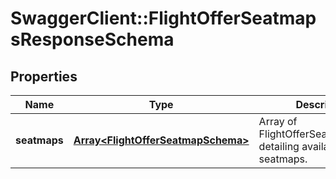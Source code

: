 # SwaggerClient::FlightOfferSeatmapsResponseSchema

## Properties
Name | Type | Description | Notes
------------ | ------------- | ------------- | -------------
**seatmaps** | [**Array&lt;FlightOfferSeatmapSchema&gt;**](FlightOfferSeatmapSchema.md) | Array of FlightOfferSeatmapSchema detailing available seatmaps. | [optional] 

